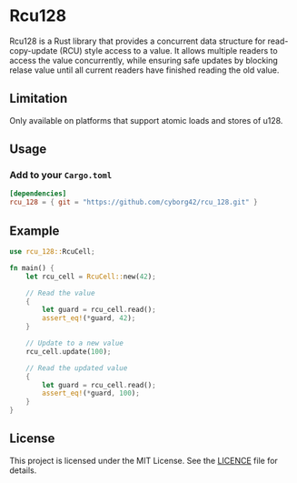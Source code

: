 # Rcu128

Rcu128 is a Rust library that provides a concurrent data structure for read-copy-update (RCU) style access to a value. It allows multiple readers to access the value concurrently, while ensuring safe updates by blocking relase value until all current readers have finished reading the old value.

## Limitation

Only available on platforms that support atomic loads and stores of u128.

## Usage

### Add to your `Cargo.toml`

```toml
[dependencies]
rcu_128 = { git = "https://github.com/cyborg42/rcu_128.git" }
```

## Example

```rust
use rcu_128::RcuCell;

fn main() {
    let rcu_cell = RcuCell::new(42);

    // Read the value
    {
        let guard = rcu_cell.read();
        assert_eq!(*guard, 42);
    }

    // Update to a new value
    rcu_cell.update(100);

    // Read the updated value
    {
        let guard = rcu_cell.read();
        assert_eq!(*guard, 100);
    }
}
```

## License

This project is licensed under the MIT License. See the [LICENCE](./LICENSE) file for details.
